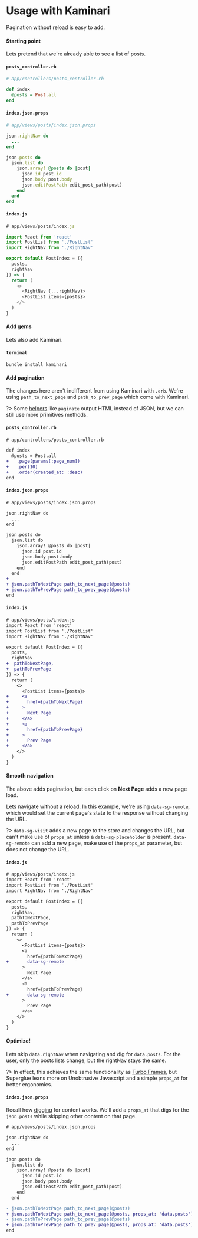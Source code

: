 # Usage with Kaminari

Pagination without reload is easy to add.

<!-- panels:start -->

<!-- div:title-panel -->

#### Starting point

<!-- div:left-panel -->
Lets pretend that we're already able to see a list of posts.

<!-- div:right-panel -->

<!-- tabs:start -->

#### **`posts_controller.rb`**

```ruby
# app/controllers/posts_controller.rb

def index
  @posts = Post.all
end
```

#### **`index.json.props`**

```ruby
# app/views/posts/index.json.props

json.rightNav do
  ...
end

json.posts do
  json.list do
    json.array! @posts do |post|
      json.id post.id
      json.body post.body
      json.editPostPath edit_post_path(post)
    end
  end
end
```

#### **`index.js`**

```js
# app/views/posts/index.js

import React from 'react'
import PostList from './PostList'
import RightNav from './RightNav'

export default PostIndex = ({
  posts,
  rightNav
}) => {
  return (
    <>
      <RightNav {...rightNav}>
      <PostList items={posts}>
    </>
  )
}

```


<!-- tabs:end -->

<!-- div:title-panel -->

#### Add gems

<!-- div:left-panel -->
Lets also add Kaminari.

<!-- div:right-panel -->

<!-- tabs:start -->

#### **`terminal`**

```terminal
bundle install kaminari
```

<!-- tabs:end -->

<!-- div:title-panel -->

#### Add pagination

<!-- div:left-panel -->

The changes here aren't indifferent from using Kaminari with
`.erb`. We're using `path_to_next_page` and `path_to_prev_page`
which come with Kaminari.

?> Some [helpers] like `paginate` output HTML instead of
JSON, but we can still use more primitives methods.

  [helpers]: https://github.com/kaminari/kaminari#the-paginate-helper-method

<!-- div:right-panel -->

<!-- tabs:start -->

#### **`posts_controller.rb`**

```diff
# app/controllers/posts_controller.rb

def index
  @posts = Post.all
+   .page(params[:page_num])
+   .per(10)
+   .order(created_at: :desc)
end
```

#### **`index.json.props`**

```diff
# app/views/posts/index.json.props

json.rightNav do
  ...
end

json.posts do
  json.list do
    json.array! @posts do |post|
      json.id post.id
      json.body post.body
      json.editPostPath edit_post_path(post)
    end
  end
+
+ json.pathToNextPage path_to_next_page(@posts)
+ json.pathToPrevPage path_to_prev_page(@posts)
end
```

#### **`index.js`**

```diff
# app/views/posts/index.js
import React from 'react'
import PostList from './PostList'
import RightNav from './RightNav'

export default PostIndex = ({
  posts,
  rightNav
+  pathToNextPage,
+  pathToPrevPage
}) => {
  return (
    <>
      <PostList items={posts}>
+     <a
+       href={pathToNextPage}
+     >
+       Next Page
+     </a>
+     <a
+       href={pathToPrevPage}
+     >
+       Prev Page
+     </a>
    </>
  )
}

```

<!-- tabs:end -->

<!-- div:title-panel -->

#### Smooth navigation

<!-- div:left-panel -->

The above adds pagination, but each click on **Next Page** adds
a new page load.

Lets navigate without a reload. In this example, we're using `data-sg-remote`,
which would set the current page's state to the response without changing the URL.

?> `data-sg-visit` adds a new page to the store and changes the URL, but can't make use
of `props_at` unless a `data-sg-placeholder` is present. `data-sg-remote` can add a new page,
make use of the `props_at` parameter, but does not change the URL.

<!-- div:right-panel -->

<!-- tabs:start -->

#### **`index.js`**

```diff
# app/views/posts/index.js
import React from 'react'
import PostList from './PostList'
import RightNav from './RightNav'

export default PostIndex = ({
  posts,
  rightNav,
  pathToNextPage,
  pathToPrevPage
}) => {
  return (
    <>
      <PostList items={posts}>
      <a
        href={pathToNextPage}
+       data-sg-remote
      >
        Next Page
      </a>
      <a
        href={pathToPrevPage}
+       data-sg-remote
      >
        Prev Page
      </a>
    </>
  )
}

```

<!-- tabs:end -->

<!-- div:title-panel -->

#### Optimize!

<!-- div:left-panel -->
Lets skip `data.rightNav` when navigating and dig for `data.posts`. For the
user, only the posts lists change, but the rightNav stays the same.

?> In effect, this achieves the same functionality as [Turbo Frames], but
Superglue leans more on Unobtrusive Javascript and a simple `props_at` for
better ergonomics.

[Turbo Frames]: https://turbo.hotwired.dev/handbook/frames

<!-- div:right-panel -->

<!-- tabs:start -->

#### **`index.json.props`**

Recall how [digging] for content works. We'll add a `props_at` that digs for
the `json.posts` while skipping other content on that page.

  [digging]: ../tutorial.md#digging-for-content

```diff
# app/views/posts/index.json.props

json.rightNav do
  ...
end

json.posts do
  json.list do
    json.array! @posts do |post|
      json.id post.id
      json.body post.body
      json.editPostPath edit_post_path(post)
    end
  end

- json.pathToNextPage path_to_next_page(@posts)
+ json.pathToNextPage path_to_next_page(@posts, props_at: 'data.posts')
- json.pathToPrevPage path_to_prev_page(@posts)
+ json.pathToPrevPage path_to_prev_page(@posts, props_at: 'data.posts')
end
```

<!-- tabs:end -->
<!-- panels:end -->
